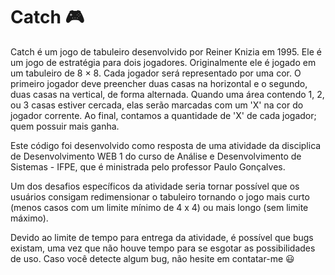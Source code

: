 # Catch :video_game:
Catch é um jogo de tabuleiro desenvolvido por Reiner Knizia em 1995. Ele é um jogo de estratégia para dois jogadores. Originalmente ele é jogado em um tabuleiro de 8 × 8. Cada jogador será representado por uma cor. O primeiro jogador deve preencher duas casas na horizontal e o segundo, duas casas na vertical, de forma alternada. Quando uma área contendo 1, 2, ou 3 casas estiver cercada, elas serão marcadas com um 'X' na cor do jogador corrente. Ao final, contamos a quantidade
de 'X' de cada jogador; quem possuir mais ganha.

Este código foi desenvolvido como resposta de uma atividade da disciplica de Desenvolvimento WEB 1 do curso de Análise e Desenvolvimento de Sistemas - IFPE, que é ministrada pelo professor Paulo Gonçalves.

Um dos desafios específicos da atividade seria tornar possível que os usuários consigam redimensionar o tabuleiro tornando o jogo mais curto (menos casos com um limite mínimo de 4 x 4) ou mais longo (sem limite máximo). 

Devido ao limite de tempo para entrega da atividade, é possível que bugs existam, uma vez que não houve tempo para se esgotar as possibilidades de uso. Caso você detecte algum bug, não hesite em contatar-me :smiley:

